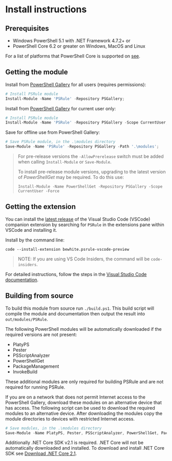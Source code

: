 # Install instructions

## Prerequisites

- Windows PowerShell 5.1 with .NET Framework 4.7.2+ or
- PowerShell Core 6.2 or greater on Windows, MacOS and Linux

For a list of platforms that PowerShell Core is supported on [see](https://github.com/PowerShell/PowerShell#get-powershell).

## Getting the module

Install from [PowerShell Gallery][module-psrule] for all users (requires permissions):

```powershell
# Install PSRule module
Install-Module -Name 'PSRule' -Repository PSGallery;
```

Install from [PowerShell Gallery][module-psrule] for current user only:

```powershell
# Install PSRule module
Install-Module -Name 'PSRule' -Repository PSGallery -Scope CurrentUser;
```

Save for offline use from PowerShell Gallery:

```powershell
# Save PSRule module, in the .\modules directory
Save-Module -Name 'PSRule' -Repository PSGallery -Path '.\modules';
```

> For pre-release versions the `-AllowPrerelease` switch must be added when calling `Install-Module` or `Save-Module`.
>
> To install pre-release module versions, upgrading to the latest version of _PowerShellGet_ may be required. To do this use:
>
> `Install-Module -Name PowerShellGet -Repository PSGallery -Scope CurrentUser -Force`

## Getting the extension

You can install the [latest release][ext-psrule] of the Visual Studio Code (VSCode) companion extension by searching for `PSRule` in the extensions pane within VSCode and installing it.

Install by the command line:

```text
code --install-extension bewhite.psrule-vscode-preview
```

> NOTE: If you are using VS Code Insiders, the command will be `code-insiders`.

For detailed instructions, follow the steps in the [Visual Studio Code documentation][vscode-ext-gallery].

## Building from source

To build this module from source run `./build.ps1`.
This build script will compile the module and documentation then output the result into `out/modules/PSRule`.

The following PowerShell modules will be automatically downloaded if the required versions are not present:

- PlatyPS
- Pester
- PSScriptAnalyzer
- PowerShellGet
- PackageManagement
- InvokeBuild

These additional modules are only required for building PSRule and are not required for running PSRule.

If you are on a network that does not permit Internet access to the PowerShell Gallery, download these modules on an alternative device that has access.
The following script can be used to download the required modules to an alternative device.
After downloading the modules copy the module directories to devices with restricted Internet access.

```powershell
# Save modules, in the .\modules directory
Save-Module -Name PlatyPS, Pester, PSScriptAnalyzer, PowerShellGet, PackageManagement, InvokeBuild -Repository PSGallery -Path '.\modules';
```

Additionally .NET Core SDK v2.1 is required. .NET Core will not be automatically downloaded and installed.
To download and install .NET Core SDK see [Download .NET Core 2.1](https://dotnet.microsoft.com/download/dotnet-core/2.1).

[module-psrule]: https://www.powershellgallery.com/packages/PSRule
[ext-psrule]: https://marketplace.visualstudio.com/items?itemName=bewhite.psrule-vscode-preview
[vscode-ext-gallery]: https://code.visualstudio.com/docs/editor/extension-gallery
